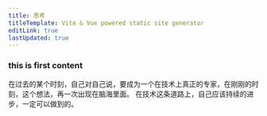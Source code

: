 ```yaml
---
title: 思考
titleTemplate: Vite & Vue powered static site generator
editLink: true
lastUpdated: true
---
```




### this is first content

在过去的某个时刻，自己对自己说，要成为一个在技术上真正的专家，在刚刚的时刻，这个想法，再一次出现在脑海里面。
在技术这条道路上，自己应该持续的进步，一定可以做到的。
